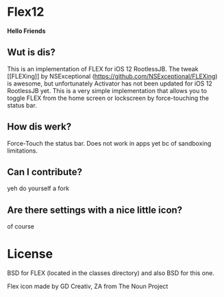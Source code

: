 # Flex12

**Hello Friends**

## Wut is dis?

This is an implementation of FLEX for iOS 12 RootlessJB. The tweak [[FLEXing]] by NSExceptional (https://github.com/NSExceptional/FLEXing) is awesome, but unfortunately Activator has not been updated for iOS 12 RootlessJB yet. This is a very simple implementation that allows you to toggle FLEX from the home screen or lockscreen by force-touching the status bar.

## How dis werk?

Force-Touch the status bar. Does not work in apps yet bc of sandboxing limitations.

## Can I contribute?

yeh do yourself a fork

## Are there settings with a nice little icon?

of course


# License

BSD for FLEX (located in the classes directory) and also BSD for this one.


Flex icon made by GD Creativ, ZA from The Noun Project
